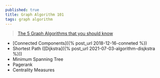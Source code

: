```yaml
---
published: true
title: Graph Algorithm 101
tags: graph algorithm
---
```

> [The 5 Graph Algorithms that you should know](https://towardsdatascience.com/data-scientists-the-five-graph-algorithms-that-you-should-know-30f454fa5513) 

- [Connected Components]({% post_url 2018-12-16-conneted %})
- Shortest Path ([Dijkstra]({% post_url 2021-07-03-algorithm-disjkstra %}))
- Minimum Spanning Tree
- Pagerank
- Centrality Measures
